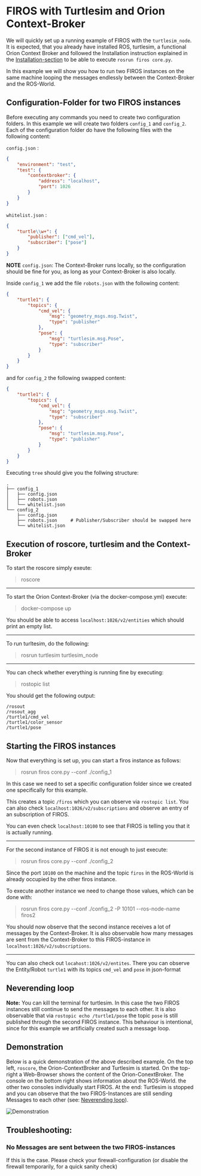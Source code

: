 # FIROS with Turtlesim and Orion Context-Broker

We will quickly set up a running example of FIROS with the `turtlesim_node`. It is expected, that you already have
installed ROS, turtlesim, a functional Orion Context Broker and followed the Installation instruction explained in the
[Installation-section](../install/install.md) to be able to execute `rosrun firos core.py`.

In this example we will show you how to run two FIROS instances on the same machine looping the messages endlessly
between the Context-Broker and the ROS-World.

## Configuration-Folder for two FIROS instances

Before executing any commands you need to create two configuration folders. In this example we will create two folders
`config_1` and `config_2`. Each of the configuration folder do have the following files with the following content:

`config.json` :

```json
{
    "environment": "test",
    "test": {
        "contextbroker": {
            "address": "localhost",
            "port": 1026
        }
    }
}
```

`whitelist.json` :

```json
{
    "turtle\\w+": {
        "publisher": ["cmd_vel"],
        "subscriber": ["pose"]
    }
}
```

**NOTE** `config.json`: The Context-Broker runs locally, so the configuration should be fine for you, as long as your
Context-Broker is also locally.

Inside `config_1` we add the file `robots.json` with the following content:

```json
{
    "turtle1": {
        "topics": {
            "cmd_vel": {
                "msg": "geometry_msgs.msg.Twist",
                "type": "publisher"
            },
            "pose": {
                "msg": "turtlesim.msg.Pose",
                "type": "subscriber"
            }
        }
    }
}
```

and for `config_2` the following swapped content:

```json
{
    "turtle1": {
        "topics": {
            "cmd_vel": {
                "msg": "geometry_msgs.msg.Twist",
                "type": "subscriber"
            },
            "pose": {
                "msg": "turtlesim.msg.Pose",
                "type": "publisher"
            }
        }
    }
}
```

Executing `tree` should give you the follwing structure:

```shell
.
├── config_1
│   ├── config.json
│   ├── robots.json
│   └── whitelist.json
└── config_2
    ├── config.json
    ├── robots.json     # Publisher/Subscriber should be swapped here
    └── whitelist.json

```

## Execution of roscore, turtlesim and the Context-Broker

To start the roscore simply exeute:

> roscore

---

To start the Orion Context-Broker (via the docker-compose.yml) execute:

> docker-compose up

You should be able to access `localhost:1026/v2/entities` which should print an empty list.

---

To run turltesim, do the following:

> rosrun turtlesim turtlesim_node

---

You can check whether everything is running fine by executing:

> rostopic list

You should get the following output:

```shell
/rosout
/rosout_agg
/turtle1/cmd_vel
/turtle1/color_sensor
/turtle1/pose
```

## Starting the FIROS instances

Now that everything is set up, you can start a firos instance as follows:

> rosrun firos core.py --conf ./config_1

In this case we need to set a specific configuration folder since we created one specifically for this example.

This creates a topic `/firos` which you can observe via `rostopic list`. You can also check
`localhost:1026/v2/subscriptions` and observe an entry of an subscription of FIROS.

You can even check `localhost:10100` to see that FIROS is telling you that it is actually running.

---

For the second instance of FIROS it is not enough to just execute:

> rosrun firos core.py --conf ./config_2

Since the port `10100` on the machine and the topic `firos` in the ROS-World is already occupied by the other firos
instance.

To execute another instance we need to change those values, which can be done with:

> rosrun firos core.py --conf ./config_2 -P 10101 --ros-node-name firos2

You should now observe that the second instance receives a lot of messages by the Context-Broker. It is also observable
how many messages are sent from the Context-Broker to this FIROS-instance in `localhost:1026/v2/subscriptions`.

---

You can also check out `locahost:1026/v2/entites`. There you can observe the Entity/Robot `turtle1` with its topics
`cmd_vel` and `pose` in json-format

## Neverending loop

**Note:** You can kill the terminal for turtlesim. In this case the two FIROS instances still continue to send the
messages to each other. It is also observable that via `rostopic echo /turtle1/pose` the topic `pose` is still published
through the second FIROS instance. This behaviour is intentional, since for this example we artificially created such a
message loop.

## Demonstration

Below is a quick demonstration of the above described example. On the top left, `roscore`, the Orion-ContextBroker and
Turtlesim is started. On the top-right a Web-Browser shows the content of the Orion-ConextBroker. The console on the
bottom right shows information about the ROS-World. the other two consoles individually start FIROS. At the end:
Turtlesim is stopped and you can observe that the two FIROS-Instances are still sending Messages to each other (see:
[Neverending loop](#Neverending%20loop)).

![Demonstration](../media/turtlesim_example.gif)

## Troubleshooting:

### No Messages are sent between the two FIROS-instances

If this is the case. Please check your firewall-configuration (or disable the firewall temporarily, for a quick sanity
check)
